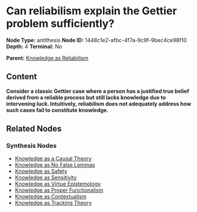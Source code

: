 # Can reliabilism explain the Gettier problem sufficiently?

**Node Type:** antithesis
**Node ID:** 1448c1e2-afbc-4f7a-9c9f-9bec4ce98f10
**Depth:** 4
**Terminal:** No

**Parent:** [Knowledge as Reliabilism](knowledge-as-reliabilism-synthesis-eace054d-4e15-4814-8d46-9d08dba0ba85.md)

## Content

**Consider a classic Gettier case where a person has a justified true belief derived from a reliable process but still lacks knowledge due to intervening luck. Intuitively, reliabilism does not adequately address how such cases fail to constitute knowledge.**

## Related Nodes

### Synthesis Nodes

- [Knowledge as a Causal Theory](knowledge-as-a-causal-theory-synthesis-9444de9e-a845-4d47-ab3d-e48e738077f7.md)
- [Knowledge as No False Lemmas](knowledge-as-no-false-lemmas-synthesis-64536d89-f23d-4262-93f2-1e93b6e1a4ce.md)
- [Knowledge as Safety](knowledge-as-safety-synthesis-a02cdb54-3137-4a8f-8b23-acc565b86a6d.md)
- [Knowledge as Sensitivity](knowledge-as-sensitivity-synthesis-6e2e0c33-2cb1-48fe-b46f-23e836ad9a67.md)
- [Knowledge as Virtue Epistemology](knowledge-as-virtue-epistemology-synthesis-fc932275-6700-4224-843c-a253a940f8ce.md)
- [Knowledge as Proper Functionalism](knowledge-as-proper-functionalism-synthesis-89ab7a9d-78ad-48a0-9b7f-058cc0243101.md)
- [Knowledge as Contextualism](knowledge-as-contextualism-synthesis-02dade08-0c8e-4f8a-8048-db6eac65c5d7.md)
- [Knowledge as Tracking Theory](knowledge-as-tracking-theory-synthesis-02d628ba-4d52-4dbd-96d9-cdc8b1b3ae5f.md)

